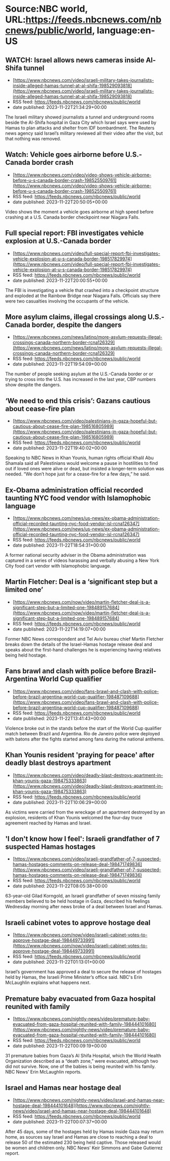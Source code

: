# Source:NBC world, URL:https://feeds.nbcnews.com/nbcnews/public/world, language:en-US

## WATCH: Israel allows news cameras inside Al-Shifa tunnel
 - [https://www.nbcnews.com/video/israeli-military-takes-journalists-inside-alleged-hamas-tunnel-at-al-shifa-198529093818](https://www.nbcnews.com/video/israeli-military-takes-journalists-inside-alleged-hamas-tunnel-at-al-shifa-198529093818)
 - RSS feed: https://feeds.nbcnews.com/nbcnews/public/world
 - date published: 2023-11-22T21:34:29+00:00

The Israeli military showed journalists a tunnel and underground rooms beside the Al-Shifa hospital in Gaza City which Israel says were used by Hamas to plan attacks and shelter from IDF bombardment. The Reuters news agency said Israel’s military reviewed all their video after the visit, but that nothing was removed.

## Watch: Vehicle goes airborne before U.S.-Canada border crash
 - [https://www.nbcnews.com/video/video-shows-vehicle-airborne-before-u-s-canada-border-crash-198525509761](https://www.nbcnews.com/video/video-shows-vehicle-airborne-before-u-s-canada-border-crash-198525509761)
 - RSS feed: https://feeds.nbcnews.com/nbcnews/public/world
 - date published: 2023-11-22T20:50:05+00:00

Video shows the moment a vehicle goes airborne at high speed before crashing at a U.S. Canada border checkpoint near Niagara Falls.

## Full special report: FBI investigates vehicle explosion at U.S.-Canada border
 - [https://www.nbcnews.com/video/full-special-report-fbi-investigates-vehicle-explosion-at-u-s-canada-border-198517829974](https://www.nbcnews.com/video/full-special-report-fbi-investigates-vehicle-explosion-at-u-s-canada-border-198517829974)
 - RSS feed: https://feeds.nbcnews.com/nbcnews/public/world
 - date published: 2023-11-22T20:00:55+00:00

The FBI is investigating a vehicle that crashed into a checkpoint structure and exploded at the Rainbow Bridge near Niagara Falls. Officials say there were two casualties involving the occupants of the vehicle.

## More asylum claims, illegal crossings along U.S.-Canada border, despite the dangers
 - [https://www.nbcnews.com/news/latino/more-asylum-requests-illegal-crossings-canada-northern-border-rcna126329](https://www.nbcnews.com/news/latino/more-asylum-requests-illegal-crossings-canada-northern-border-rcna126329)
 - RSS feed: https://feeds.nbcnews.com/nbcnews/public/world
 - date published: 2023-11-22T19:54:09+00:00

The number of people seeking asylum at the U.S.-Canada border or or trying to cross into the U.S. has increased in the last year, CBP numbers show despite the dangers.

## ‘We need to end this crisis’: Gazans cautious about cease-fire plan
 - [https://www.nbcnews.com/video/palestinians-in-gaza-hopeful-but-cautious-about-cease-fire-plan-198516805989](https://www.nbcnews.com/video/palestinians-in-gaza-hopeful-but-cautious-about-cease-fire-plan-198516805989)
 - RSS feed: https://feeds.nbcnews.com/nbcnews/public/world
 - date published: 2023-11-22T19:40:02+00:00

Speaking to NBC News in Khan Younis, human rights official Khalil Abu Shamala said all Palestinians would welcome a pause in hostilities to find out if loved ones were alive or dead, but insisted a longer-term solution was needed. “We don’t hope just for a cease-fire for a few days,” he said.

## Ex-Obama administration official recorded taunting NYC food vendor with Islamophobic language
 - [https://www.nbcnews.com/news/us-news/ex-obama-administration-official-recorded-taunting-nyc-food-vendor-isl-rcna126347](https://www.nbcnews.com/news/us-news/ex-obama-administration-official-recorded-taunting-nyc-food-vendor-isl-rcna126347)
 - RSS feed: https://feeds.nbcnews.com/nbcnews/public/world
 - date published: 2023-11-22T18:54:31+00:00

A former national security adviser in the Obama administration was captured in a series of videos harassing and verbally abusing a New York City food cart vendor with Islamophobic language.

## Martin Fletcher: Deal is a ‘significant step but a limited one’
 - [https://www.nbcnews.com/now/video/martin-fletcher-deal-is-a-significant-step-but-a-limited-one-198489157684](https://www.nbcnews.com/now/video/martin-fletcher-deal-is-a-significant-step-but-a-limited-one-198489157684)
 - RSS feed: https://feeds.nbcnews.com/nbcnews/public/world
 - date published: 2023-11-22T14:19:07+00:00

Former NBC News correspondent and Tel Aviv bureau chief Martin Fletcher breaks down the details of the Israel-Hamas hostage release deal and speaks about the first-hand challenges he is experiencing having relatives being held hostage.

## Fans brawl and clash with police before Brazil-Argentina World Cup qualifier
 - [https://www.nbcnews.com/video/fans-brawl-and-clash-with-police-before-brazil-argentina-world-cup-qualifier-198487109688](https://www.nbcnews.com/video/fans-brawl-and-clash-with-police-before-brazil-argentina-world-cup-qualifier-198487109688)
 - RSS feed: https://feeds.nbcnews.com/nbcnews/public/world
 - date published: 2023-11-22T13:41:43+00:00

Violence broke out in the stands before the start of the World Cup qualifier match between Brazil and Argentina. Rio de Janeiro police were deployed with batons after the fights started among fans during the national anthems.

## Khan Younis resident 'praying for peace' after deadly blast destroys apartment
 - [https://www.nbcnews.com/video/deadly-blast-destroys-apartment-in-khan-younis-gaza-198475333863](https://www.nbcnews.com/video/deadly-blast-destroys-apartment-in-khan-younis-gaza-198475333863)
 - RSS feed: https://feeds.nbcnews.com/nbcnews/public/world
 - date published: 2023-11-22T10:06:29+00:00

As victims were carried from the wreckage of an apartment destroyed by an explosion, residents of Khan Younis welcomed the four-day truce agreement reached by Hamas and Israel.

## 'I don't know how I feel': Israeli grandfather of 7 suspected Hamas hostages
 - [https://www.nbcnews.com/video/israeli-grandfather-of-7-suspected-hamas-hostages-comments-on-release-deal-198471749836](https://www.nbcnews.com/video/israeli-grandfather-of-7-suspected-hamas-hostages-comments-on-release-deal-198471749836)
 - RSS feed: https://feeds.nbcnews.com/nbcnews/public/world
 - date published: 2023-11-22T08:05:38+00:00

63-year-old Gilad Korngold, an Israeli grandfather of seven missing family members believed to be held hostage in Gaza, described his feelings Wednesday morning after news broke of a deal between Israel and Hamas.

## Israeli cabinet votes to approve hostage deal
 - [https://www.nbcnews.com/now/video/israeli-cabinet-votes-to-approve-hostage-deal-198449733991](https://www.nbcnews.com/now/video/israeli-cabinet-votes-to-approve-hostage-deal-198449733991)
 - RSS feed: https://feeds.nbcnews.com/nbcnews/public/world
 - date published: 2023-11-22T01:13:01+00:00

Israel’s government has approved a deal to secure the release of hostages held by Hamas, the Israeli Prime Minister’s office said. NBC's Erin McLaughlin explains what happens next.

## Premature baby evacuated from Gaza hospital reunited with family
 - [https://www.nbcnews.com/nightly-news/video/premature-baby-evacuated-from-gaza-hospital-reunited-with-family-198444101680](https://www.nbcnews.com/nightly-news/video/premature-baby-evacuated-from-gaza-hospital-reunited-with-family-198444101680)
 - RSS feed: https://feeds.nbcnews.com/nbcnews/public/world
 - date published: 2023-11-22T00:09:19+00:00

31 premature babies from Gaza’s Al Shifa Hospital, which the World Health Organization described as a “death zone,” were evacuated, although two did not survive. Now, one of the babies is being reunited with his family. NBC News’ Erin McLaughlin reports.

## Israel and Hamas near hostage deal
 - [https://www.nbcnews.com/nightly-news/video/israel-and-hamas-near-hostage-deal-198444101648](https://www.nbcnews.com/nightly-news/video/israel-and-hamas-near-hostage-deal-198444101648)
 - RSS feed: https://feeds.nbcnews.com/nbcnews/public/world
 - date published: 2023-11-22T00:07:37+00:00

After 45 days, some of the hostages held by Hamas inside Gaza may return home, as sources say Israel and Hamas are close to reaching a deal to release 50 of the estimated 230 being held captive. Those released would be women and children only. NBC News’ Keir Simmons and Gabe Gutierrez report.


